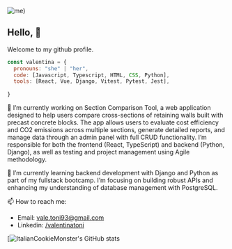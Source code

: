 
![me)](https://github.com/user-attachments/assets/f36249d6-ff99-4120-b70b-822e103d7d80)

## Hello, 👋

Welcome to my github profile.

```javascript
const valentina = {
  pronouns: "she" | "her",
  code: [Javascript, Typescript, HTML, CSS, Python],
  tools: [React, Vue, Django, Vitest, Pytest, Jest],
 
}

```

 🔭 I’m currently working on Section Comparison Tool, a web application designed to help users compare cross-sections of retaining walls built with precast concrete blocks. The app allows users to evaluate cost efficiency and CO2 emissions across multiple sections, generate detailed reports, and manage data through an admin panel with full CRUD functionality. I’m responsible for both the frontend (React, TypeScript) and backend (Python, Django), as well as testing and project management using Agile methodology.

🌱 I’m currently learning backend development with Django and Python as part of my fullstack bootcamp. I’m focusing on building robust APIs and enhancing my understanding of database management with PostgreSQL.

📫 How to reach me:
- Email: vale.toni93@gmail.com
- Linkedin: [/valentinatoni](https://www.linkedin.com/in/valentinatoni/)

[![ItalianCookieMonster's GitHub stats](https://github-readme-stats.vercel.app/api?username=ItalianCookieMonster&show_icons=true&theme=tokyonight)

 
<!--
**ItalianCookieMonster/ItalianCookieMonster** is a ✨ _special_ ✨ repository because its `README.md` (this file) appears on your GitHub profile.

Here are some ideas to get you started:

- 🔭 I’m currently working on ...
- 🌱 I’m currently learning ...
- 👯 I’m looking to collaborate on ...
- 🤔 I’m looking for help with ...
- 💬 Ask me about ...
- 📫 How to reach me: ...
- 😄 Pronouns: ...
- ⚡ Fun fact: ...
-->
